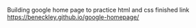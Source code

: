 Building google home page to practice html and css 
finished link https://beneckley.github.io/google-homepage/